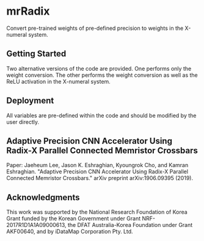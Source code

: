 # mrRadix
Convert pre-trained weights of pre-defined precision to weights in the X-numeral system.

## Getting Started
Two alternative versions of the code are provided.
One performs only the weight conversion.
The other performs the weight conversion as well as the ReLU activation in the X-numeral system.

## Deployment
All variables are pre-defined within the code and should be modified by the user directly.

## Adaptive Precision CNN Accelerator Using Radix-X Parallel Connected Memristor Crossbars 
Paper: Jaeheum Lee, Jason K. Eshraghian, Kyoungrok Cho, and Kamran Eshraghian. "Adaptive Precision CNN Accelerator Using Radix-X Parallel Connected Memristor Crossbars." arXiv preprint arXiv:1906.09395 (2019).

## Acknowledgments
This work was supported by the National Research Foundation of Korea Grant funded by the Korean Government under Grant NRF-2017R1D1A1A09000613, the DFAT Australia-Korea Foundation under Grant AKF00640, and by iDataMap Corporation Pty. Ltd.

